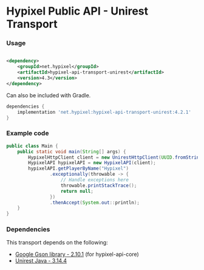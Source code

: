 Hypixel Public API - Unirest Transport
======

### Usage

```xml

<dependency>
    <groupId>net.hypixel</groupId>
    <artifactId>hypixel-api-transport-unirest</artifactId>
    <version>4.3</version>
</dependency>
```

Can also be included with Gradle.

```gradle
dependencies {
    implementation 'net.hypixel:hypixel-api-transport-unirest:4.2.1'
}
```

### Example code

```java
public class Main {
    public static void main(String[] args) {
        HypixelHttpClient client = new UnirestHttpClient(UUID.fromString("your-api-key-here"));
        HypixelAPI hypixelAPI = new HypixelAPI(client);
        hypixelAPI.getPlayerByName("Hypixel")
                .exceptionally(throwable -> {
                    // Handle exceptions here
                    throwable.printStackTrace();
                    return null;
                })
                .thenAccept(System.out::println);
    }
}
```

### Dependencies

This transport depends on the following:

* [Google Gson library - 2.10.1](https://mvnrepository.com/artifact/com.google.code.gson/gson) (for hypixel-api-core)
* [Unirest Java - 3.14.4](https://mvnrepository.com/artifact/com.konghq/unirest-java)